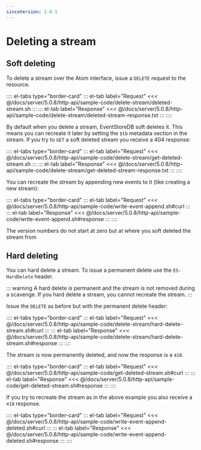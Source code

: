 ```yaml
---
sinceVersion: 2.0.1
---
```


# Deleting a stream

## Soft deleting

To delete a stream over the Atom interface, issue a `DELETE` request to the resource.

:::: el-tabs type="border-card"
::: el-tab label="Request"
<<< @/docs/server/5.0.8/http-api/sample-code/delete-stream/deleted-stream.sh
:::
::: el-tab label="Response"
<<< @/docs/server/5.0.8/http-api/sample-code/delete-stream/deleted-stream-response.txt
:::
::::

By default when you delete a stream, EventStoreDB soft deletes it. This means you can recreate it later by setting the `$tb` metadata section in the stream. If you try to `GET` a soft deleted stream you receive a 404 response:

:::: el-tabs type="border-card"
::: el-tab label="Request"
<<< @/docs/server/5.0.8/http-api/sample-code/delete-stream/get-deleted-stream.sh
:::
::: el-tab label="Response"
<<< @/docs/server/5.0.8/http-api/sample-code/delete-stream/get-deleted-stream-response.txt
:::
::::

You can recreate the stream by appending new events to it (like creating a new stream):

:::: el-tabs type="border-card"
::: el-tab label="Request"
<<< @/docs/server/5.0.8/http-api/sample-code/write-event-append.sh#curl
:::
::: el-tab label="Response"
<<< @/docs/server/5.0.8/http-api/sample-code/write-event-append.sh#response
:::
::::

The version numbers do not start at zero but at where you soft deleted the stream from

## Hard deleting

You can hard delete a stream. To issue a permanent delete use the `ES-HardDelete` header.

::: warning
A hard delete is permanent and the stream is not removed during a scavenge. If you hard delete a stream, you cannot recreate the stream.
:::

Issue the `DELETE` as before but with the permanent delete header:

:::: el-tabs type="border-card"
::: el-tab label="Request"
<<< @/docs/server/5.0.8/http-api/sample-code/delete-stream/hard-delete-stream.sh#curl
:::
::: el-tab label="Response"
<<< @/docs/server/5.0.8/http-api/sample-code/delete-stream/hard-delete-stream.sh#response
:::
::::

The stream is now permanently deleted, and now the response is a `410`.

:::: el-tabs type="border-card"
::: el-tab label="Request"
<<< @/docs/server/5.0.8/http-api/sample-code/get-deleted-stream.sh#curl
:::
::: el-tab label="Response"
<<< @/docs/server/5.0.8/http-api/sample-code/get-deleted-stream.sh#response
:::
::::

If you try to recreate the stream as in the above example you also receive a `410` response.

:::: el-tabs type="border-card"
::: el-tab label="Request"
<<< @/docs/server/5.0.8/http-api/sample-code/write-event-append-deleted.sh#curl
:::
::: el-tab label="Response"
<<< @/docs/server/5.0.8/http-api/sample-code/write-event-append-deleted.sh#response
:::
::::
